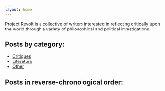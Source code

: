 ```yaml
---
layout: home
---
```


<!--- this is some markdown below the title. as you can see, index.md is the default landing page. we can list blog posts here, or we could move them somewhere else.
we probably want to organize the blog posts in some way or have different "series" of posts, e.g. "critiques" "theory" "praxis" etc. instead of just listing them chronologically. In that case, maybe we put an index of links here on this page to the different "series" --->

<!--- Project Revolt is a blog shared by a small group of people who like to write about political theory, philosophy, literature, and reflect on praxis. --->

<!--- Project Revolt is a blog shared by a small group of people who like to write about and reflect upon praxis, philosophy and political theory --->

Project Revolt is a collective of writers interested in reflecting critically upon the world through a variety of philosophical and political investigations.

## Posts by category:
- [Critiques](/critiques/)
- [Literature](/literature/)
- [Other](/other/)

## Posts in reverse-chronological order:
